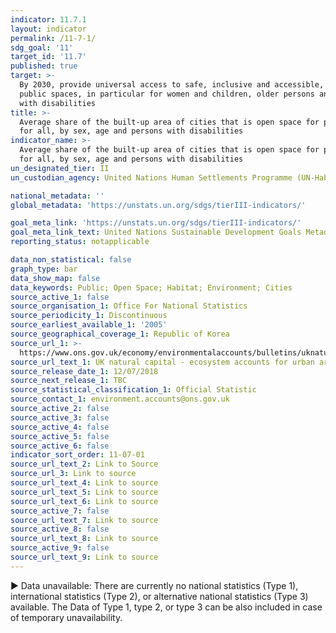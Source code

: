 ```yaml
---
indicator: 11.7.1
layout: indicator
permalink: /11-7-1/
sdg_goal: '11'
target_id: '11.7'
published: true
target: >-
  By 2030, provide universal access to safe, inclusive and accessible, green and
  public spaces, in particular for women and children, older persons and persons
  with disabilities
title: >-
  Average share of the built-up area of cities that is open space for public use
  for all, by sex, age and persons with disabilities
indicator_name: >-
  Average share of the built-up area of cities that is open space for public use
  for all, by sex, age and persons with disabilities
un_designated_tier: II
un_custodian_agency: United Nations Human Settlements Programme (UN-Habitat)

national_metadata: ''
global_metadata: 'https://unstats.un.org/sdgs/tierIII-indicators/'

goal_meta_link: 'https://unstats.un.org/sdgs/tierIII-indicators/'
goal_meta_link_text: United Nations Sustainable Development Goals Metadata (PDF 4.0 MB)
reporting_status: notapplicable

data_non_statistical: false
graph_type: bar
data_show_map: false
data_keywords: Public; Open Space; Habitat; Environment; Cities
source_active_1: false
source_organisation_1: Office For National Statistics
source_periodicity_1: Discontinuous
source_earliest_available_1: '2005'
source_geographical_coverage_1: Republic of Korea
source_url_1: >-
  https://www.ons.gov.uk/economy/environmentalaccounts/bulletins/uknaturalcapital/ecosystemaccountsforurbanareas/relateddata
source_url_text_1: UK natural capital - ecosystem accounts for urban areas
source_release_date_1: 12/07/2018
source_next_release_1: TBC
source_statistical_classification_1: Official Statistic
source_contact_1: environment.accounts@ons.gov.uk
source_active_2: false
source_active_3: false
source_active_4: false
source_active_5: false
source_active_6: false
indicator_sort_order: 11-07-01
source_url_text_2: Link to Source
source_url_3: Link to source
source_url_text_4: Link to source
source_url_text_5: Link to source
source_url_text_6: Link to source
source_active_7: false
source_url_text_7: Link to source
source_active_8: false
source_url_text_8: Link to source
source_active_9: false
source_url_text_9: Link to source
---
```

▶ Data unavailable: There are currently no national statistics (Type 1), international statistics (Type 2), or alternative national statistics (Type 3) available. The Data of Type 1, type 2, or type 3 can be also included in case of temporary unavailability.
